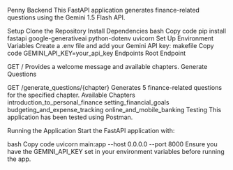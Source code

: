 Penny Backend
This FastAPI application generates finance-related questions using the Gemini 1.5 Flash API.

Setup
Clone the Repository
Install Dependencies
bash
Copy code
pip install fastapi google-generativeai python-dotenv uvicorn
Set Up Environment Variables
Create a .env file and add your Gemini API key:
makefile
Copy code
GEMINI_API_KEY=your_api_key
Endpoints
Root Endpoint

GET /
Provides a welcome message and available chapters.
Generate Questions

GET /generate_questions/{chapter}
Generates 5 finance-related questions for the specified chapter.
Available Chapters
introduction_to_personal_finance
setting_financial_goals
budgeting_and_expense_tracking
online_and_mobile_banking
Testing
This application has been tested using Postman.

Running the Application
Start the FastAPI application with:

bash
Copy code
uvicorn main:app --host 0.0.0.0 --port 8000
Ensure you have the GEMINI_API_KEY set in your environment variables before running the app.








